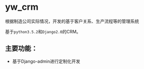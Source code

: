 # yw_crm
根据制造公司实际情况，开发的基于客户关系、生产流程等的管理系统

基于`python3.5.2`和`Django2.0`的CRM。 

## 主要功能：

- 基于Django-admin进行定制化开发
